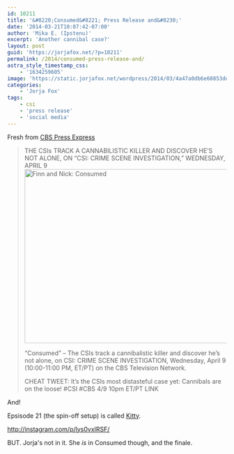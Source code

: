 ```yaml
---
id: 10211
title: '&#8220;Consumed&#8221; Press Release and&#8230;'
date: '2014-03-21T10:07:42-07:00'
author: 'Mika E. (Ipstenu)'
excerpt: 'Another cannibal case?'
layout: post
guid: 'https://jorjafox.net/?p=10211'
permalink: /2014/consumed-press-release-and/
astra_style_timestamp_css:
    - '1634259605'
image: 'https://static.jorjafox.net/wordpress/2014/03/4a47a0db6e60853dedfcfdf08a5ca2492.png'
categories:
    - 'Jorja Fox'
tags:
    - csi
    - 'press release'
    - 'social media'
---
```


Fresh from <a href="http://www.cbspressexpress.com/cbs-entertainment/releases/view?id=38421">CBS Press Express</a>
<blockquote>THE CSIs TRACK A CANNABILISTIC KILLER AND DISCOVER HE’S NOT ALONE, ON “CSI: CRIME SCENE INVESTIGATION,” WEDNESDAY, APRIL 9

<img class="aligncenter size-full wp-image-10212" alt="Finn and Nick: Consumed" src="//static.jorjafox.net/wordpress/2014/03/4a47a0db6e60853dedfcfdf08a5ca2492.png" width="600" height="400" />

“Consumed” – The CSIs track a cannibalistic killer and discover he’s not alone, on CSI: CRIME SCENE INVESTIGATION, Wednesday, April 9 (10:00-11:00 PM, ET/PT) on the CBS Television Network.

CHEAT TWEET: It’s the CSIs most distasteful case yet: Cannibals are on the loose! #CSI #CBS 4/9 10pm ET/PT LINK</blockquote>
And!

Epsisode 21 (the spin-off setup) is called <a href="https://jorjafox.net/wiki/Kitty">Kitty</a>.

http://instagram.com/p/lys0vxIRSF/

BUT. Jorja's not in it. She <em>is</em> in Consumed though, and the finale.